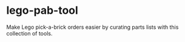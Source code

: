 # lego-pab-tool
Make Lego pick-a-brick orders easier by curating parts lists with this collection of tools.
